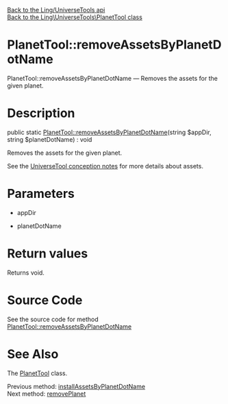 [Back to the Ling/UniverseTools api](https://github.com/lingtalfi/UniverseTools/blob/master/doc/api/Ling/UniverseTools.md)<br>
[Back to the Ling\UniverseTools\PlanetTool class](https://github.com/lingtalfi/UniverseTools/blob/master/doc/api/Ling/UniverseTools/PlanetTool.md)


PlanetTool::removeAssetsByPlanetDotName
================



PlanetTool::removeAssetsByPlanetDotName — Removes the assets for the given planet.




Description
================


public static [PlanetTool::removeAssetsByPlanetDotName](https://github.com/lingtalfi/UniverseTools/blob/master/doc/api/Ling/UniverseTools/PlanetTool/removeAssetsByPlanetDotName.md)(string $appDir, string $planetDotName) : void




Removes the assets for the given planet.

See the [UniverseTool conception notes](https://github.com/lingtalfi/UniverseTools/blob/master/doc/pages/conception-notes.md) for more details about assets.




Parameters
================


- appDir

    

- planetDotName

    


Return values
================

Returns void.








Source Code
===========
See the source code for method [PlanetTool::removeAssetsByPlanetDotName](https://github.com/lingtalfi/UniverseTools/blob/master/PlanetTool.php#L416-L423)


See Also
================

The [PlanetTool](https://github.com/lingtalfi/UniverseTools/blob/master/doc/api/Ling/UniverseTools/PlanetTool.md) class.

Previous method: [installAssetsByPlanetDotName](https://github.com/lingtalfi/UniverseTools/blob/master/doc/api/Ling/UniverseTools/PlanetTool/installAssetsByPlanetDotName.md)<br>Next method: [removePlanet](https://github.com/lingtalfi/UniverseTools/blob/master/doc/api/Ling/UniverseTools/PlanetTool/removePlanet.md)<br>

